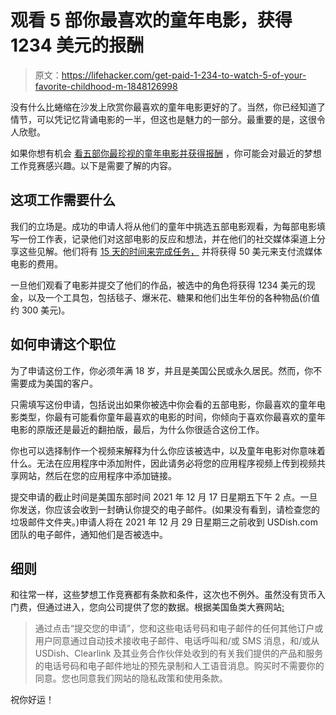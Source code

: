 # 观看 5 部你最喜欢的童年电影，获得 1234 美元的报酬

> 原文：<https://lifehacker.com/get-paid-1-234-to-watch-5-of-your-favorite-childhood-m-1848126998>

没有什么比蜷缩在沙发上欣赏你最喜欢的童年电影更好的了。当然，你已经知道了情节，可以凭记忆背诵电影的一半，但这也是魅力的一部分。最重要的是，这很令人欣慰。



如果你想有机会 [看五部你最珍视的童年电影并获得报酬](https://www.usdish.com/news/childhood-nostalgia-dream-adventure) ，你可能会对最近的梦想工作竞赛感兴趣。以下是需要了解的内容。

## 这项工作需要什么

我们的立场是。成功的申请人将从他们的童年中挑选五部电影观看，为每部电影填写一份工作表，记录他们对这部电影的反应和想法，并在他们的社交媒体渠道上分享这些见解。他们将有 [15 天的时间来完成任务，](https://www.usdish.com/news/childhood-nostalgia-dream-adventure) 并将获得 50 美元来支付流媒体电影的费用。

一旦他们观看了电影并提交了他们的作品，被选中的角色将获得 1234 美元的现金，以及一个工具包，包括毯子、爆米花、糖果和他们出生年份的各种物品(价值约 300 美元)。

## 如何申请这个职位

为了申请这份工作，你必须年满 18 岁，并且是美国公民或永久居民。然而，你不需要成为美国的客户。

只需填写这份申请，包括说出如果你被选中你会看的五部电影，你最喜欢的童年电影类型，你最有可能看你童年最喜欢的电影的时间，你倾向于喜欢你最喜欢的童年电影的原版还是最近的翻拍版，最后，为什么你很适合这份工作。

你也可以选择制作一个视频来解释为什么你应该被选中，以及童年电影对你意味着什么。无法在应用程序中添加附件，因此请务必将您的应用程序视频上传到视频共享网站，然后在您的应用程序中添加链接。

提交申请的截止时间是美国东部时间 2021 年 12 月 17 日星期五下午 2 点。一旦你发送，你应该会收到一封确认你提交的电子邮件。(如果没有看到，请检查您的垃圾邮件文件夹。)申请人将在 2021 年 12 月 29 日星期三之前收到 USDish.com 团队的电子邮件，通知他们是否被选中。

## 细则

和往常一样，这些梦想工作竞赛都有条款和条件，这次也不例外。虽然没有货币入门费，但通过进入，您向公司提供了您的数据。根据美国鱼类大赛网站[:](https://www.usdish.com/news/childhood-nostalgia-dream-adventure)

> 通过点击“提交您的申请”，您和这些电话号码和电子邮件的任何其他订户或用户同意通过自动技术接收电子邮件、电话呼叫和/或 SMS 消息，和/或从 USDish、Clearlink 及其业务合作伙伴处收到的有关我们提供的产品和服务的电话号码和电子邮件地址的预先录制和人工语音消息。购买时不需要你的同意。您也同意我们网站的隐私政策和使用条款。

祝你好运！